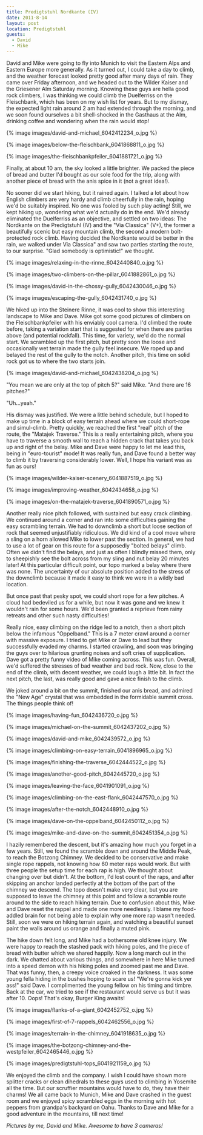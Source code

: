 ```yaml
---
title: Predigtstuhl Nordkante (IV)
date: 2011-8-14
layout: post
location: Predigtstuhl
guests:
  - David
  - Mike
---
```


David and Mike were going to fly into Munich to visit the Eastern Alps
and Eastern Europe more generally. As it turned out, I could take a day
to climb, and the weather forecast looked pretty good after many days of
rain. They came over Friday afternoon, and we headed out to the Wilder
Kaiser and the Griesener Alm Saturday morning. Knowing these guys are hella
good rock climbers, I was thinking we could climb the Duelferriss on the
Fleischbank, which has been on my wish list for years. But to my dismay,
the expected light rain around 2 am had extended through the morning, and
we soon found ourselves a bit shell-shocked in the Gasthaus at the Alm,
drinking coffee and wondering when the rain would stop!
  
  
{% image images/david-and-michael_6042412234_o.jpg %}
  
{% image images/below-the-fleischbank_6041868811_o.jpg %}
  
{% image images/the-fleischbankpfeiler_6041881721_o.jpg %}
  
Finally, at about 10 am, the sky looked a little brighter. We packed the
piece of bread and butter I'd bought as our sole food for the trip, along
with another piece of bread with the anis spice in it (not a great idea!).
  
  
No sooner did we start hiking, but it rained again. I talked a lot about
how English climbers are very hardy and climb cheerfully in the rain, hoping
we'd be suitably inspired. No one was fooled by such play acting! Still,
we kept hiking up, wondering what we'd actually do in the end. We'd already
eliminated the Duelferriss as an objective, and settled on two ideas: The
Nordkante on the Predigtstuhl (IV) and the "Via Classica" (V+), the former
a beautifully scenic but easy mountain climb, the second a modern bolt-protected
rock climb. Having decided the Nordkante would be better in the rain, we
walked under Via Classica" and saw two parties starting the route, to our
surprise. "Glad somebody is optimistic!" we thought.
  
  
{% image images/relaxing-in-the-rinne_6042440840_o.jpg %}
  
{% image images/two-climbers-on-the-pillar_6041882861_o.jpg %}
  
{% image images/david-in-the-chossy-gully_6042430046_o.jpg %}
  
{% image images/escaping-the-gully_6042431740_o.jpg %}
  
  
We hiked up into the Steinere Rinne, it was cool to show this interesting
landscape to Mike and Dave. Mike got some good pictures of climbers on
the Fleischbankpfeiler with his enviably cool camera. I'd climbed the route
before, taking a variation start that is suggested for when there are parties
above (and potential rockfall). This time, for variety, we'd do the normal
start. We scrambled up the first pitch, but pretty soon the loose and occasionally
wet terrain made the gully feel insecure. We roped up and belayed the rest
of the gully to the notch. Another pitch, this time on solid rock got us
to where the two starts join.
  
  
{% image images/david-and-michael_6042438204_o.jpg %}
  
  
"You mean we are only at the top of pitch 5?" said Mike. "And there are
16 pitches?"
  
  
"Uh...yeah."
  
  
His dismay was justified. We were a little behind schedule, but I hoped
to make up time in a block of easy terrain ahead where we could short-rope
and simul-climb. Pretty quickly, we reached the first "real" pitch of the
route, the "Matajek Traverse." This is a really entertaining pitch, where
you have to traverse a smooth wall to reach a hidden crack that takes you
back up and right of the belay. Mike and Dave were happy to let me lead
this, being in "euro-tourist" mode! It was really fun, and Dave found a
better way to climb it by traversing considerably lower. Well, I hope his
variant was as fun as ours!
  
  
{% image images/wilder-kaiser-scenery_6041887519_o.jpg %}
  
{% image images/improving-weather_6042434658_o.jpg %}
  
{% image images/on-the-matajek-traverse_6041890571_o.jpg %}
  
  
Another really nice pitch followed, with sustained but easy crack climbing.
We continued around a corner and ran into some difficulties gaining the
easy scrambling terrain. We had to downclimb a short but loose section
of rock that seemed unjustifiably ridiculous. We did kind of a cool move
where a sling on a horn allowed Mike to lower past the section. In general,
we had to use a lot of gear on this route for a supposedly "bolted belays"
climb. Often we didn't find the belays, and just as often I blindly missed
them, only to sheepishly see the bolt across from my sling and nut belay
20 minutes later! At this particular difficult point, our topo marked a
belay where there was none. The uncertainty of our absolute position added
to the stress of the downclimb because it made it easy to think we were
in a wildly bad location.
  
  
But once past that pesky spot, we could short rope for a few pitches.
A cloud had bedeviled us for a while, but now it was gone and we knew it
wouldn't rain for some hours. We'd been granted a reprieve from rainy retreats
and other such nasty difficulties!
  
  
Really nice, easy climbing on the ridge led to a notch, then a short pitch
below the infamous "Oppelband." This is a 7 meter crawl around a corner
with massive exposure. I tried to get Mike or Dave to lead but they successfully
evaded my charms. I started crawling, and soon was bringing the guys over
to hilarious grunting noises and soft cries of supplication. Dave got a
pretty funny video of Mike coming across. This was fun. Overall, we'd suffered
the stresses of bad weather and bad rock. Now, close to the end of the
climb, with decent weather, we could laugh a little bit. In fact the next
pitch, the last, was really good and gave a nice finish to the climb.
  
  
We joked around a bit on the summit, finished our anis bread, and admired
the "New Age" crystal that was embedded in the formidable summit cross.
The things people think of!
  
  
{% image images/having-fun_6042436720_o.jpg %}
  
{% image images/michael-on-the-summit_6042437202_o.jpg %}
  
  
{% image images/david-and-mike_6042439572_o.jpg %}
  
  
{% image images/climbing-on-easy-terrain_6041896965_o.jpg %}
  
{% image images/finishing-the-traverse_6042444522_o.jpg %}
  
{% image images/another-good-pitch_6042445720_o.jpg %}
  
{% image images/leaving-the-face_6041901091_o.jpg %}
  
{% image images/climbing-on-the-east-flank_6042447570_o.jpg %}
  
{% image images/after-the-notch_6042448910_o.jpg %}
  
{% image images/dave-on-the-oppelband_6042450112_o.jpg %}
  
{% image images/mike-and-dave-on-the-summit_6042451354_o.jpg %}
  
  
I hazily remembered the descent, but it's amazing how much you forget
in a few years. Still, we found the scramble down and around the Middle
Peak, to reach the Botzong Chimney. We decided to be conservative and make
single rope rappels, not knowing how 60 meter raps would work. But with
three people the setup time for each rap is high. We thought about changing
over but didn't. At the bottom, I'd lost count of the raps, and after skipping
an anchor landed perfectly at the bottom of the part of the chimney we
descend. The topo doesn't make very clear, but you are supposed to leave
the chimney at this point and follow a scramble route around to the side
to reach hiking terrain. Due to confusion about this, Mike and Dave reset
the rappel and made one more needlessly. I blame my food-addled brain for
not being able to explain why one more rap wasn't needed. Still, soon we
were on hiking terrain again, and watching a beautiful sunset paint the
walls around us orange and finally a muted pink.
  
  
The hike down felt long, and Mike had a bothersome old knee injury. We
were happy to reach the stashed pack with hiking poles, and the piece of
bread with butter which we shared happily. Now a long march out in the
dark. We chatted about various things, and somewhere in here Mike turned
into a speed demon with his hiking poles and zoomed past me and Dave. That
was funny, then, a creepy voice croaked in the darkness. It was some young
fella hiding in the bushes hoping to scare us! "We're gonna kick yer ass!"
said Dave. I complimented the young fellow on his timing and timbre. Back
at the car, we tried to see if the restaurant would serve us but it was
after 10\. Oops! That's okay, Burger King awaits!
  
  
{% image images/flanks-of-a-giant_6042452752_o.jpg %}
  
{% image images/first-of-7-rappels_6042462556_o.jpg %}
  
{% image images/terrain-in-the-chimney_6041918635_o.jpg %}
  
{% image images/the-botzong-chimney-and-the-westpfeiler_6042465446_o.jpg %}
  
{% image images/predigtstuhl-tops_6041921159_o.jpg %}
  
  
We enjoyed the climb and the company. I wish I could have shown more splitter
cracks or clean dihedrals to these guys used to climbing in Yosemite all
the time. But our scruffier mountains would have to do, they have their
charms! We all came back to Munich, Mike and Dave crashed in the guest
room and we enjoyed spicy scrambled eggs in the morning with hot peppers
from grandpa's backyard on Oahu. Thanks to Dave and Mike for a good adventure
in the mountains, till next time!
  
  
_Pictures by me, David and Mike. Awesome to have 3 cameras!_
